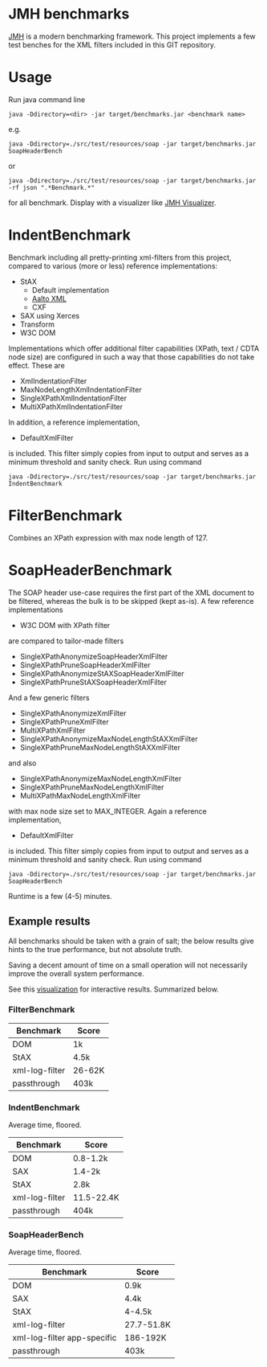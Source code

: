 # JMH benchmarks

[JMH] is a modern benchmarking framework. This project implements a few test benches for the XML filters included in this GIT repository.

# Usage
Run java command line

```
java -Ddirectory=<dir> -jar target/benchmarks.jar <benchmark name>
```

e.g. 

```
java -Ddirectory=./src/test/resources/soap -jar target/benchmarks.jar SoapHeaderBench
```

or

```
java -Ddirectory=./src/test/resources/soap -jar target/benchmarks.jar -rf json ".*Benchmark.*"
```

for all benchmark. Display with a visualizer like [JMH Visualizer].

# IndentBenchmark
Benchmark including all pretty-printing xml-filters from this project, compared to various (more or less) reference implementations:

 * StAX
   * Default implementation
   * [Aalto XML]
   * CXF
 * SAX using Xerces
 * Transform
 * W3C DOM 

Implementations which offer additional filter capabilities (XPath, text / CDTA node size) are configured in such a way that those capabilities do not take effect. These are

 * XmlIndentationFilter
 * MaxNodeLengthXmlIndentationFilter
 * SingleXPathXmlIndentationFilter
 * MultiXPathXmlIndentationFilter

In addition, a reference implementation, 
 
 * DefaultXmlFilter

is included. This filter simply copies from input to output and serves as a minimum threshold and sanity check. Run using command

```
java -Ddirectory=./src/test/resources/soap -jar target/benchmarks.jar IndentBenchmark
```

# FilterBenchmark
Combines an XPath expression with max node length of 127.

# SoapHeaderBenchmark
The SOAP header use-case requires the first part of the XML document to be filtered, whereas the bulk is to be skipped (kept as-is). A few reference implementations
 
 * W3C DOM with XPath filter

are compared to tailor-made filters

 * SingleXPathAnonymizeSoapHeaderXmlFilter 
 * SingleXPathPruneSoapHeaderXmlFilter 
 * SingleXPathAnonymizeStAXSoapHeaderXmlFilter
 * SingleXPathPruneStAXSoapHeaderXmlFilter
 
And a few generic filters

 * SingleXPathAnonymizeXmlFilter 
 * SingleXPathPruneXmlFilter
 * MultiXPathXmlFilter
 * SingleXPathAnonymizeMaxNodeLengthStAXXmlFilter
 * SingleXPathPruneMaxNodeLengthStAXXmlFilter

and also

 * SingleXPathAnonymizeMaxNodeLengthXmlFilter 
 * SingleXPathPruneMaxNodeLengthXmlFilter
 * MultiXPathMaxNodeLengthXmlFilter
 
with max node size set to MAX_INTEGER. Again a reference implementation, 
 
 * DefaultXmlFilter

is included. This filter simply copies from input to output and serves as a minimum threshold and sanity check. Run using command


```
java -Ddirectory=./src/test/resources/soap -jar target/benchmarks.jar SoapHeaderBench
```

Runtime is a few (4-5) minutes.

## Example results
All benchmarks should be taken with a grain of salt; the below results give hints to the true performance, but not absolute truth.

Saving a decent amount of time on a small operation will not necessarily improve the overall system performance.

See this [visualization] for interactive results. Summarized below.

### FilterBenchmark 

| Benchmark                               | Score     |
| --------------------------------------- | --------- |
| DOM                                     | 1k        | 
| StAX                                    | 4.5k      | 
| xml-log-filter                          | 26-62K    | 
| passthrough                             | 403k      | 

### IndentBenchmark
Average time, floored.

| Benchmark                               | Score     |
| --------------------------------------- | --------- |
| DOM                                     | 0.8-1.2k  | 
| SAX                                     | 1.4-2k    |
| StAX                                    | 2.8k      | 
| xml-log-filter                          | 11.5-22.4K| 
| passthrough                             | 404k      | 


### SoapHeaderBench
Average time, floored.

| Benchmark                               | Score     |
| --------------------------------------- | --------- |
| DOM                                     | 0.9k      | 
| SAX                                     | 4.4k      |
| StAX                                    | 4-4.5k    | 
| xml-log-filter                          | 27.7-51.8K| 
| xml-log-filter app-specific             | 186-192K  | 
| passthrough                             | 403k      | 

[JMH]: 		https://openjdk.java.net/projects/code-tools/jmh/
[Aalto XML]: 		https://github.com/FasterXML/aalto-xml
[JMH Visualizer]:	https://jmh.morethan.io/
[visualization]:	https://jmh.morethan.io/?source=https://raw.githubusercontent.com/skjolber/xml-log-filter/master/docs/benchmark/jmh-result.json&topBar=off
